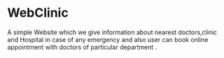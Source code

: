 # WebClinic
A simple Website which we give information about nearest doctors,clinic and Hospital in case of any emergency and also user can book online appointment with doctors of particular department .
